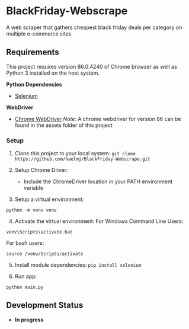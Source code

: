 # BlackFriday-Webscrape

A web scraper that gathers cheapest black friday deals per category on multiple e-commerce sites

## Requirements

This project requires version 86.0.4240 of Chrome browser as well as Python 3 installed on the host system.

**Python Dependencies**

- [Selenium](https://pypi.org/project/selenium/)

**WebDriver**

- [Chrome WebDriver](https://chromedriver.chromium.org/)
*Note:* A chrome webdriver for version 86 can be found in the assets folder of this project

### Setup

1. Clone this project to your local system:
`git clone https://github.com/haelmj/BlackFriday-Webscrape.git`

2. Setup Chrome Driver:

    - Include the ChromeDriver location in your PATH environment variable

3. Setup a virtual environment:

```
python -m venv venv
```

4. Activate the virtual environment:
For Windows Command Line Users:

```
venv\Scripts\activate.bat
```

For bash users:

```
source /venv/Scripts/activate
```

5. Install module dependencies:
`pip install selenium`

6. Run app:

```
python main.py
```

## Development Status

- **In progress**
